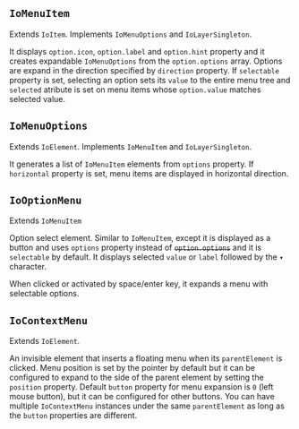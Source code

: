 ## `IoMenuItem`

Extends `IoItem`. Implements `IoMenuOptions` and `IoLayerSingleton`.

It displays `option.icon`, `option.label` and `option.hint` property and it creates expandable `IoMenuOptions` from the `option.options` array. Options are expand in the direction specified by `direction` property. If `selectable` property is set, selecting an option sets its `value` to the entire menu tree and `selected` atribute is set on menu items whose `option.value` matches selected value.

<io-element-demo element="io-menu-item" properties='{
  "value": "demo:string",
  "option": "demo:menuoption",
  "expanded": false,
  "direction": "right",
  "selectable": true
}' config='{
  "direction": ["io-option-menu", {"options": ["top", "right", "bottom", "left"]}], "type:object": ["io-object"]
}'></io-element-demo>

## `IoMenuOptions`

Extends `IoElement`. Implements `IoMenuItem` and `IoLayerSingleton`.

It generates a list of `IoMenuItem` elements from `options` property. If `horizontal` property is set, menu items are displayed in horizontal direction.

<io-element-demo element="io-menu-options" properties='{
  "value": "demo:string",
  "selectable": true,
  "searchable": true,
  "search": "",
  "expanded": false,
  "horizontal": false,
  "options": "demo:menuoptions"
}' config='{
  "type:object": ["io-object"]
}'></io-element-demo>

## `IoOptionMenu`

Extends `IoMenuItem`

Option select element. Similar to `IoMenuItem`, except it is displayed as a button and uses `options` property instead of ~~`option.options`~~  and it is `selectable` by default. It displays selected `value` or `label` followed by the `▾` character.

<io-element-demo element="io-option-menu" properties='{
  "label": "",
  "value": "demo:number",
  "options": [1,2,3]}
' config='{"type:object": ["io-properties"]}'></io-element-demo>

<io-element-demo element="io-option-menu" properties='{
  "label": "",
  "value": "demo:number",
  "options": [
    {"value": 0, "label": "zero"},
    {"value": 1, "label": "one"},
    {"value": 2, "label": "two"},
    {"value": 3, "label": "three"}
  ]
}' config='{"type:object": ["io-properties"]}'></io-element-demo>

When clicked or activated by space/enter key, it expands a menu with selectable options.

## `IoContextMenu`

Extends `IoElement`.

An invisible element that inserts a floating menu when its `parentElement` is clicked. Menu position is set by the pointer by default but it can be configured to expand to the side of the parent element by setting the `position` property. Default `button` property for menu expansion is `0` (left mouse button), but it can be configured for other buttons. You can have multiple `IoContextMenu` instances under the same `parentElement` as long as the `button` properties are different.

<io-element-demo element="io-context-menu"
  height="256px"
  properties='{
  "value": "demo:string",
  "button": 0,
  "options": "demo:menuoptions",
  "expanded": false,
  "position": "pointer",
  "selectable": false
}' config='{
  "position": ["io-option-menu", {"options": ["pointer", "top", "right", "bottom", "left"]}], "type:object": ["io-object"]
}'></io-element-demo>
